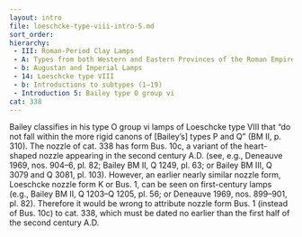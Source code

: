 ```yaml
---
layout: intro
file: loeschcke-type-viii-intro-5.md
sort_order:
hierarchy:
 - III: Roman-Period Clay Lamps
 - A: Types from both Western and Eastern Provinces of the Roman Empire
 - b: Augustan and Imperial Lamps
 - 14: Loeschcke type VIII
 - b: Introductions to subtypes (1–19)
 - Introduction 5: Bailey type O group vi
cat: 338
---
```


Bailey classifies in his type O group vi lamps of Loeschcke type VIII that “do not fall within the more rigid canons of \[Bailey’s\] types P and Q” (BM II, p. 310). The nozzle of cat. 338 has form Bus. 10c, a variant of the heart-shaped nozzle appearing in the second century A.D. (see, e.g., Deneauve 1969, nos. 904–6, pl. 82; Bailey BM II, Q 1249, pl. 63; or Bailey BM III, Q 3079 and Q 3081, pl. 103). However, an earlier nearly similar nozzle form, Loeschcke nozzle form K or Bus. 1, can be seen on first-century lamps (e.g., Bailey BM II, Q 1203–Q 1205, pl. 56; or Deneauve 1969, nos. 899–901, pl. 82). Therefore it would be wrong to attribute nozzle form Bus. 1 (instead of Bus. 10c) to cat. 338, which must be dated no earlier than the first half of the second century A.D.
